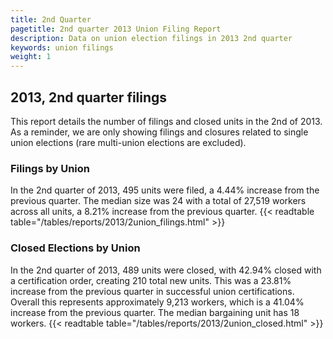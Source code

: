 ```yaml
---
title: 2nd Quarter 
pagetitle: 2nd quarter 2013 Union Filing Report
description: Data on union election filings in 2013 2nd quarter 
keywords: union filings
weight: 1
---
```


## 2013, 2nd quarter filings

This report details the number of filings and closed units in the 2nd of 2013. As a reminder, we are only showing filings and closures related to single union elections (rare multi-union elections are excluded).

### Filings by Union
In the 2nd quarter of 2013, 495 units were filed, a 4.44% increase from the previous quarter. The median size was 24 with a total of 27,519 workers across all units, a 8.21% increase from the previous quarter.
{{< readtable table="/tables/reports/2013/2union_filings.html" >}}

### Closed Elections by Union
In the 2nd quarter of 2013, 489 units were closed, with 42.94% closed with a certification order, creating 210 total new units. This was a 23.81% increase from the previous quarter in successful union certifications. Overall this represents approximately 9,213 workers, which is a 41.04% increase from the previous quarter. The median bargaining unit has 18 workers.
{{< readtable table="/tables/reports/2013/2union_closed.html" >}}
